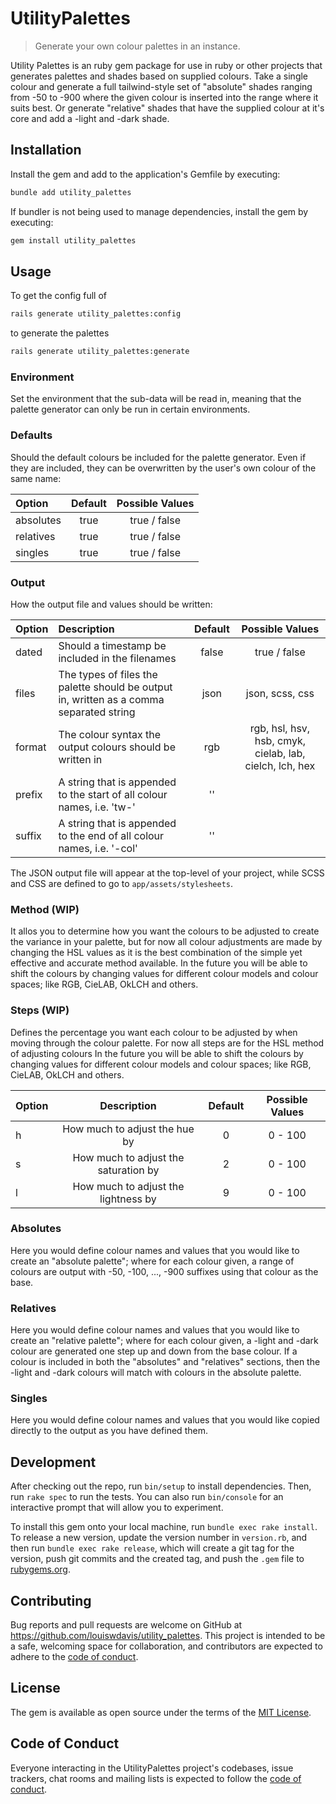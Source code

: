 # UtilityPalettes

> Generate your own colour palettes in an instance.

Utility Palettes is an ruby gem package for use in ruby or other projects that generates palettes and shades based on supplied colours.
Take a single colour and generate a full tailwind-style set of "absolute" shades ranging from -50 to -900 where the given colour is inserted into the range where it suits best.
Or generate "relative" shades that have the supplied colour at it's core and add a -light and -dark shade.

## Installation

Install the gem and add to the application's Gemfile by executing:

```bash
bundle add utility_palettes
```

If bundler is not being used to manage dependencies, install the gem by executing:

```bash
gem install utility_palettes
```

## Usage

To get the config full of

```bash
rails generate utility_palettes:config
```

to generate the palettes

```bash
rails generate utility_palettes:generate
```

### Environment

Set the environment that the sub-data will be read in, meaning that the palette generator can only be run in certain environments.

### Defaults

Should the default colours be included for the palette generator. Even if they are included, they can be overwritten by the user's own colour of the same name:

| Option     | Default | Possible Values |
| :--------- | :-----: | :-------------: |
| absolutes  | true    | true / false    |
| relatives  | true    | true / false    |
| singles    | true    | true / false    |

### Output

How the output file and values should be written:

| Option  | Description                                                                             | Default | Possible Values                                         |
| :------ | :-------------------------------------------------------------------------------------- | :-----: | :-----------------------------------------------------: |
| dated   | Should a timestamp be included in the filenames                                         | false   | true / false                                            |
| files   | The types of files the palette should be output in, written as a comma separated string | json    | json, scss, css                                         |
| format  | The colour syntax the output colours should be written in                               | rgb     | rgb, hsl, hsv, hsb, cmyk, cielab, lab, cielch, lch, hex |
| prefix  | A string that is appended to the start of all colour names, i.e. 'tw-'                  | ''      | <any string>                                            |
| suffix  | A string that is appended to the end of all colour names, i.e. '-col'                   | ''      | <any string>                                            |

The JSON output file will appear at the top-level of your project, while SCSS and CSS are defined to go to `app/assets/stylesheets`.

### Method (WIP)

It allos you to determine how you want the colours to be adjusted to create the variance in your palette, but for now all colour adjustments are made by changing the HSL values as it is the best combination of the simple yet effective and accurate method available.
In the future you will be able to shift the colours by changing values for different colour models and colour spaces; like RGB, CieLAB, OkLCH and others.

### Steps (WIP)

Defines the percentage you want each colour to be adjusted by when moving through the colour palette. For now all steps are for the HSL method of adjusting colours
In the future you will be able to shift the colours by changing values for different colour models and colour spaces; like RGB, CieLAB, OkLCH and others.

| Option  | Description                          | Default | Possible Values |
| :------ | :----------------------------------: | :-----: | :-------------: |
| h       | How much to adjust the hue by        | 0       | 0 - 100         |
| s       | How much to adjust the saturation by | 2       | 0 - 100         |
| l       | How much to adjust the lightness by  | 9       | 0 - 100         |

### Absolutes

Here you would define colour names and values that you would like to create an "absolute palette"; where for each colour given, a range of colours are output with -50, -100, ..., -900 suffixes using that colour as the base.

### Relatives

Here you would define colour names and values that you would like to create an "relative palette"; where for each colour given, a -light and -dark colour are generated one step up and down from the base colour.
If a colour is included in both the "absolutes" and "relatives" sections, then the -light and -dark colours will match with colours in the absolute palette.

### Singles

Here you would define colour names and values that you would like copied directly to the output as you have defined them.

## Development

After checking out the repo, run `bin/setup` to install dependencies. Then, run `rake spec` to run the tests. You can also run `bin/console` for an interactive prompt that will allow you to experiment.

To install this gem onto your local machine, run `bundle exec rake install`. To release a new version, update the version number in `version.rb`, and then run `bundle exec rake release`, which will create a git tag for the version, push git commits and the created tag, and push the `.gem` file to [rubygems.org](https://rubygems.org).

## Contributing

Bug reports and pull requests are welcome on GitHub at <https://github.com/louiswdavis/utility_palettes>. This project is intended to be a safe, welcoming space for collaboration, and contributors are expected to adhere to the [code of conduct](https://github.com/louiswdavis/utility_palettes/blob/master/CODE_OF_CONDUCT.md).

## License

The gem is available as open source under the terms of the [MIT License](https://opensource.org/licenses/MIT).

## Code of Conduct

Everyone interacting in the UtilityPalettes project's codebases, issue trackers, chat rooms and mailing lists is expected to follow the [code of conduct](https://github.com/louiswdavis/utility_palettes/blob/master/CODE_OF_CONDUCT.md).
